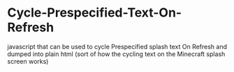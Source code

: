 # Cycle-Prespecified-Text-On-Refresh
javascript that can be used to cycle Prespecified splash text On Refresh and dumped into plain html (sort of how the cycling text on the Minecraft splash screen works)

